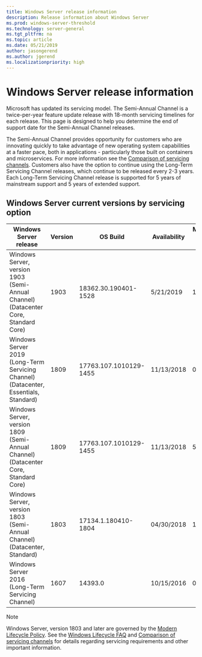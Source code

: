 ```yaml
---
title: Windows Server release information
description: Release information about Windows Server 
ms.prod: windows-server-threshold
ms.technology: server-general
ms.tgt_pltfrm: na
ms.topic: article
ms.date: 05/21/2019
author: jasongerend
ms.author: jgerend
ms.localizationpriority: high
---
```

# Windows Server release information

Microsoft has updated its servicing model. The Semi-Annual Channel is a twice-per-year feature update release with 18-month servicing timelines for each release. This page is designed to help you determine the end of support date for the Semi-Annual Channel releases.

The Semi-Annual Channel provides opportunity for customers who are innovating quickly to take advantage of new operating system capabilities at a faster pace, both in applications - particularly those built on containers and microservices. For more information see the [Comparison of servicing channels](../get-started-19/servicing-channels-19.md). Customers also have the option to continue using the Long-Term Servicing Channel releases, which continue to be released every 2-3 years. Each Long-Term Servicing Channel release is supported for 5 years of mainstream support and 5 years of extended support.

## Windows Server current versions by servicing option

| Windows Server release | Version | OS Build | Availability | Mainstream support end date|Extended support end date |
|----------------|---------|----------|----------|---------|----------|
| Windows Server, version 1903 (Semi-Annual Channel) (Datacenter Core, Standard Core) | 1903  | 18362.30.190401-1528 | 5/21/2019 | 12/08/2020 | Review note |
|Windows Server 2019 (Long-Term Servicing Channel) (Datacenter, Essentials, Standard)|1809|17763.107.1010129-1455|11/13/2018|01/09/2024|01/09/2029|
|Windows Server, version 1809 (Semi-Annual Channel) (Datacenter Core, Standard Core)|1809|17763.107.1010129-1455|11/13/2018|5/12/2020|Review note|
| Windows Server, version 1803 (Semi-Annual Channel) (Datacenter, Standard)| 1803 |17134.1.180410-1804 |04/30/2018| 11/12/2019|Review note|
| Windows Server 2016 (Long-Term Servicing Channel)| 1607 | 14393.0 | 10/15/2016 |01/11/2022| 01/11/2027|

>[!NOTE]
> Windows Server, version 1803 and later are governed by the [Modern Lifecycle Policy](https://support.microsoft.com/help/30881). See the [Windows Lifecycle FAQ](https://support.microsoft.com/help/18581/lifecycle-faq-windows-products) and [Comparison of servicing channels](../get-started-19/servicing-channels-19.md) for details regarding servicing requirements and other important information.
